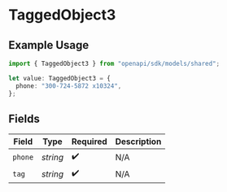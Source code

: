 # TaggedObject3

## Example Usage

```typescript
import { TaggedObject3 } from "openapi/sdk/models/shared";

let value: TaggedObject3 = {
  phone: "300-724-5872 x10324",
};
```

## Fields

| Field              | Type               | Required           | Description        |
| ------------------ | ------------------ | ------------------ | ------------------ |
| `phone`            | *string*           | :heavy_check_mark: | N/A                |
| `tag`              | *string*           | :heavy_check_mark: | N/A                |